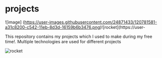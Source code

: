 # projects

![image] (https://user-images.githubusercontent.com/24871433/120781581-a31c8200-c542-11eb-8d3d-16159b6b3476.png)![rocket](https://user-

This repository contains my projects which I used to make during my free time!. Multiple technologies are used for different projects


![rocket](https://user-images.githubusercontent.com/24871433/120782655-a5cba700-c543-11eb-8b3f-23d152c930a6.png)
